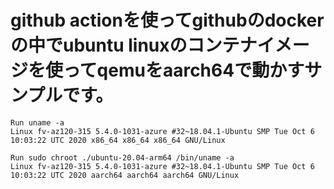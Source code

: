 # github actionを使ってgithubのdockerの中でubuntu linuxのコンテナイメージを使ってqemuをaarch64で動かすサンプルです。

```
Run uname -a
Linux fv-az120-315 5.4.0-1031-azure #32~18.04.1-Ubuntu SMP Tue Oct 6 10:03:22 UTC 2020 x86_64 x86_64 x86_64 GNU/Linux

Run sudo chroot ./ubuntu-20.04-arm64 /bin/uname -a
Linux fv-az120-315 5.4.0-1031-azure #32~18.04.1-Ubuntu SMP Tue Oct 6 10:03:22 UTC 2020 aarch64 aarch64 aarch64 GNU/Linux
```
